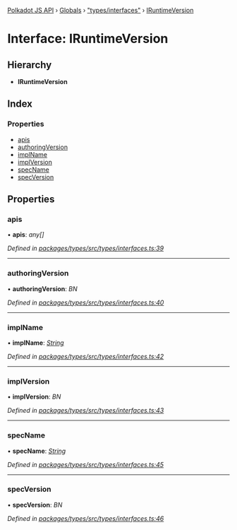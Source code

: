 [Polkadot JS API](../README.md) › [Globals](../globals.md) › ["types/interfaces"](../modules/_types_interfaces_.md) › [IRuntimeVersion](_types_interfaces_.iruntimeversion.md)

# Interface: IRuntimeVersion

## Hierarchy

* **IRuntimeVersion**

## Index

### Properties

* [apis](_types_interfaces_.iruntimeversion.md#apis)
* [authoringVersion](_types_interfaces_.iruntimeversion.md#authoringversion)
* [implName](_types_interfaces_.iruntimeversion.md#implname)
* [implVersion](_types_interfaces_.iruntimeversion.md#implversion)
* [specName](_types_interfaces_.iruntimeversion.md#specname)
* [specVersion](_types_interfaces_.iruntimeversion.md#specversion)

## Properties

###  apis

• **apis**: *any[]*

*Defined in [packages/types/src/types/interfaces.ts:39](https://github.com/polkadot-js/api/blob/70a26e33a/packages/types/src/types/interfaces.ts#L39)*

___

###  authoringVersion

• **authoringVersion**: *BN*

*Defined in [packages/types/src/types/interfaces.ts:40](https://github.com/polkadot-js/api/blob/70a26e33a/packages/types/src/types/interfaces.ts#L40)*

___

###  implName

• **implName**: *[String](../classes/_primitive_text_.text.md#static-string)*

*Defined in [packages/types/src/types/interfaces.ts:42](https://github.com/polkadot-js/api/blob/70a26e33a/packages/types/src/types/interfaces.ts#L42)*

___

###  implVersion

• **implVersion**: *BN*

*Defined in [packages/types/src/types/interfaces.ts:43](https://github.com/polkadot-js/api/blob/70a26e33a/packages/types/src/types/interfaces.ts#L43)*

___

###  specName

• **specName**: *[String](../classes/_primitive_text_.text.md#static-string)*

*Defined in [packages/types/src/types/interfaces.ts:45](https://github.com/polkadot-js/api/blob/70a26e33a/packages/types/src/types/interfaces.ts#L45)*

___

###  specVersion

• **specVersion**: *BN*

*Defined in [packages/types/src/types/interfaces.ts:46](https://github.com/polkadot-js/api/blob/70a26e33a/packages/types/src/types/interfaces.ts#L46)*

